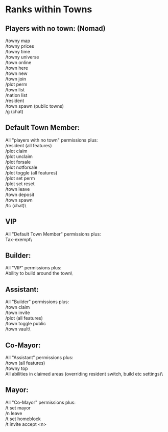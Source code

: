 # Ranks within Towns

## **Players with no town: (Nomad)**

/towny map\
/towny prices\
/towny time\
/towny universe\
/town online\
/town here\
/town new\
/town join\
/plot perm\
/town list\
/nation list\
/resident\
/town spawn (public towns)\
/g (chat)

## **Default Town Member:**

All "players with no town" permissions plus:\
/resident (all features)\
/plot claim\
/plot unclaim\
/plot forsale\
/plot notforsale\
/plot toggle (all features)\
/plot set perm\
/plot set reset\
/town leave\
/town deposit\
/town spawn\
/tc (chat)\


## **VIP**

All "Default Town Member" permissions plus:\
Tax-exempt\


## **Builder:**

All "VIP" permissions plus:\
Ability to build around the town\


## **Assistant:**

All "Builder" permissions plus:\
/town claim\
/town invite\
/plot (all features)\
/town toggle public\
/town vault\


## **Co-Mayor:**

All "Assistant" permissions plus:\
/town (all features)\
/towny top\
All abilities in claimed areas (overriding resident switch, build etc settings)\


## **Mayor:**

All "Co-Mayor" permissions plus:\
/t set mayor\
/n leave\
/t set homeblock\
/t invite accept \<n>&#x20;
